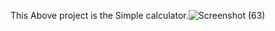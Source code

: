 This Above project is the Simple calculator.![Screenshot (63)](https://github.com/LokeshPusdekar/CodeSoft_Task_03/assets/160644537/dfd22425-9047-499d-999e-e32d728a4f1f)
